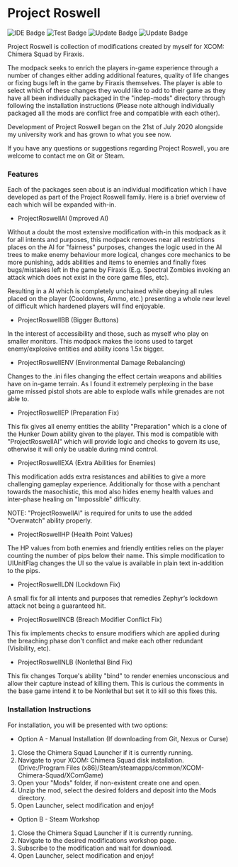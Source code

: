 # Project Roswell

![IDE Badge](https://img.shields.io/badge/Development%20Enviroment%3A-Unreal%20Editor%2C%20IntelliJ%20%26%20VS-important)
![Test Badge](https://img.shields.io/badge/Tested%20With%3A-Win--64%20%7C%20Linux--64-success)
![Update Badge](https://img.shields.io/badge/Last%20Updated%3A-03%2F02%2F21-informational)
![Update Badge](https://img.shields.io/badge/Authored%20By%3A-Reece%20R.%20(Psyrr2)-inactive)

Project Roswell is collection of modifications created by myself for XCOM: Chimera Squad by Firaxis.

The modpack seeks to enrich the players in-game experience through a number of changes either adding additional features, 
quality of life changes or fixing bugs left in the game by Firaxis themselves. The player is able to select which of 
these changes they would like to add to their game as they have all been individually packaged in the "indep-mods" 
directory through following the installation instructions (Please note although individually packaged all the mods 
are conflict free and compatible with each other).

Development of Project Roswell began on the 21st of July 2020 alongside my university work and has grown to what you see now.

If you have any questions or suggestions regarding Project Roswell, you are welcome to contact me on Git or Steam.

### Features

Each of the packages seen about is an individual modification which I have developed as part of the Project Roswell 
family. Here is a brief overview of each which will be expanded with-in.

* ProjectRoswellAI (Improved AI)

Without a doubt the most extensive modification with-in this modpack as it for all intents and purposes, 
this modpack removes near all restrictions places on the AI for "fairness" purposes, changes the logic used in the AI trees to make enemy behaviour more logical,
changes core mechanics to be more punishing, adds abilities and items to enemies and finally fixes bugs/mistakes left 
in the game by Firaxis (E.g. Spectral Zombies invoking an attack which does not exist in the core game files, etc).

Resulting in a AI which is completely unchained while obeying all rules placed on the player (Cooldowns, Ammo, etc.) 
presenting a whole new level of difficult which hardened players will find enjoyable.

* ProjectRoswellBB (Bigger Buttons)

In the interest of accessibility and those, such as myself who play on smaller monitors. This modpack makes the icons 
used to target enemy/explosive entities and ability icons 1.5x bigger.

* ProjectRoswellENV (Environmental Damage Rebalancing)

Changes to the .ini files changing the effect certain weapons and abilities have on in-game terrain. As I found it extremely
perplexing in the base game missed pistol shots are able to explode walls while grenades are not able to. 

* ProjectRoswellEP (Preparation Fix)

This fix gives all enemy entities the ability "Preparation" which is a clone of the Hunker Down ability
given to the player. This mod is compatible with "ProjectRoswellAI" which will provide logic and checks to govern its use,
otherwise it will only be usable during mind control.

* ProjectRoswellEXA (Extra Abilities for Enemies)

This modification adds extra resistances and abilities to give a more challenging gameplay experience.
Additionally for those with a penchant towards the masochistic, this mod also hides enemy health values and inter-phase healing on
"Impossible" difficulty.

NOTE: "ProjectRoswellAI" is required for units to use the added "Overwatch" ability properly.

* ProjectRoswellHP (Health Point Values)

The HP values from both enemies and friendly entities relies on the player counting the number of pips below their name.
This simple modification to UIUnitFlag changes the UI so the value is available in plain text in-addition to the pips.

* ProjectRoswellLDN (Lockdown Fix)

A small fix for all intents and purposes that remedies Zephyr’s lockdown attack not being a guaranteed hit.

* ProjectRoswellNCB (Breach Modifier Conflict Fix)

This fix implements checks to ensure modifiers which are applied during the breaching phase
don't conflict and make each other redundant (Visibility, etc).

* ProjectRoswellNLB (Nonlethal Bind Fix)

This fix changes Torque's ability "bind" to  render enemies unconscious and allow their capture instead of killing them. This is curious 
the comments in the base game intend it to be Nonlethal but set it to kill so this fixes this.

### Installation Instructions

For installation, you will be presented with two options:

* Option A - Manual Installation (If downloading from Git, Nexus or Curse)
1) Close the Chimera Squad Launcher if it is currently running. 
2) Navigate to your XCOM: Chimera Squad disk installation. (Drive:/Program Files (x86)/Steam/steamapps/common/XCOM-Chimera-Squad/XComGame)
3) Open your "Mods" folder, if non-existent create one and open.
4) Unzip the mod, select the desired folders and deposit into the Mods directory.
5) Open Launcher, select modification and enjoy!

* Option B - Steam Workshop
1) Close the Chimera Squad Launcher if it is currently running. 
2) Navigate to the desired modifications workshop page.
3) Subscribe to the modification and wait for download.
5) Open Launcher, select modification and enjoy!

